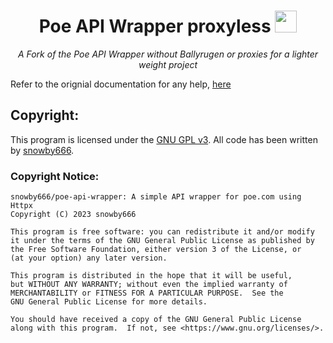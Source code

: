 <div align="center">

<h1>Poe API Wrapper proxyless <img src="https://psc2.cf2.poecdn.net/favicon.svg" height="35"></h1>

<p><em>A Fork of the Poe API Wrapper without Ballyrugen or proxies for a lighter weight project </em></p>
</div>

Refer to the orignial documentation for any help, [here](https://github.com/snowby666/poe-api-wrapper/)

## Copyright:
This program is licensed under the [GNU GPL v3](https://github.com/snowby666/poe-api-wrapper/blob/main/LICENSE). All code has been written by [snowby666](https://github.com/snowby666).

### Copyright Notice:
```
snowby666/poe-api-wrapper: A simple API wrapper for poe.com using Httpx
Copyright (C) 2023 snowby666

This program is free software: you can redistribute it and/or modify
it under the terms of the GNU General Public License as published by
the Free Software Foundation, either version 3 of the License, or
(at your option) any later version.

This program is distributed in the hope that it will be useful,
but WITHOUT ANY WARRANTY; without even the implied warranty of
MERCHANTABILITY or FITNESS FOR A PARTICULAR PURPOSE.  See the
GNU General Public License for more details.

You should have received a copy of the GNU General Public License
along with this program.  If not, see <https://www.gnu.org/licenses/>.
```
